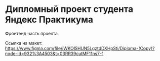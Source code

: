 # Дипломный проект студента Яндекс Практикума

Фронтенд часть проекта 

Ссылка на макет: https://www.figma.com/file/iWKOlSHUN5LgztdDXHpSti/Diploma-(Copy)?node-id=932%3A4503&t=03RR39cutMF11ns7-1
